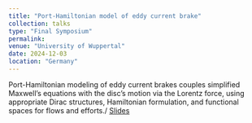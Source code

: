 ```yaml
---
title: "Port-Hamiltonian model of eddy current brake"
collection: talks
type: "Final Symposium"
permalink: 
venue: "University of Wuppertal"
date: 2024-12-03
location: "Germany"
---
```


Port-Hamiltonian modeling of eddy current brakes couples simplified Maxwell’s equations with the disc’s motion via the Lorentz force, using appropriate Dirac structures, Hamiltonian formulation, and functional spaces for flows and efforts./
[Slides](https://uni-wuppertal.sciebo.de/s/QMAlZLpmlahEOla#pdfviewer)
